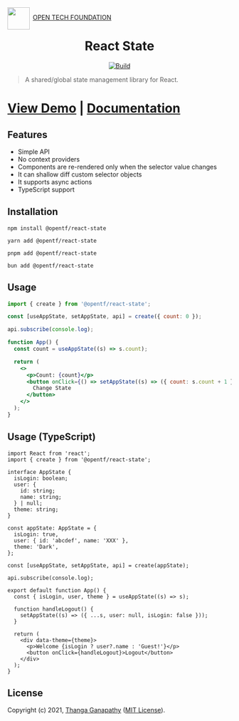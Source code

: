 <img align="left" src="https://open-tech-foundation.pages.dev/img/Logo.svg" width="50" height="50">

&nbsp;[OPEN TECH FOUNDATION](https://open-tech-foundation.pages.dev/)
<div align="center">

# React State

[![Build](https://github.com/open-tech-foundation/react-state/actions/workflows/build.yml/badge.svg)](https://github.com/open-tech-foundation/react-state/actions/workflows/build.yml)

</div>

> A shared/global state management library for React.

# [View Demo](https://react-app-state.pages.dev/#demo) | [Documentation](https://react-app-state.pages.dev/)

## Features

- Simple API
- No context providers
- Components are re-rendered only when the selector value changes
- It can shallow diff custom selector objects
- It supports async actions
- TypeScript support

## Installation

```shell
npm install @opentf/react-state
```

```shell
yarn add @opentf/react-state
```

```shell
pnpm add @opentf/react-state
```

```shell
bun add @opentf/react-state
```

## Usage

```jsx
import { create } from '@opentf/react-state';

const [useAppState, setAppState, api] = create({ count: 0 });

api.subscribe(console.log);

function App() {
  const count = useAppState((s) => s.count);

  return (
    <>
      <p>Count: {count}</p>
      <button onClick={() => setAppState((s) => ({ count: s.count + 1 }))}>
        Change State
      </button>
    </>
  );
}
```

## Usage (TypeScript)

```tsx
import React from 'react';
import { create } from '@opentf/react-state';

interface AppState {
  isLogin: boolean;
  user: {
    id: string;
    name: string;
  } | null;
  theme: string;
}

const appState: AppState = {
  isLogin: true,
  user: { id: 'abcdef', name: 'XXX' },
  theme: 'Dark',
};

const [useAppState, setAppState, api] = create(appState);

api.subscribe(console.log);

export default function App() {
  const { isLogin, user, theme } = useAppState((s) => s);

  function handleLogout() {
    setAppState((s) => ({ ...s, user: null, isLogin: false }));
  }

  return (
    <div data-theme={theme}>
      <p>Welcome {isLogin ? user?.name : 'Guest!'}</p>
      <button onClick={handleLogout}>Logout</button>
    </div>
  );
}
```

## License

Copyright (c) 2021, [Thanga Ganapathy](https://github.com/Thanga-Ganapathy) ([MIT License](../../LICENSE)).
